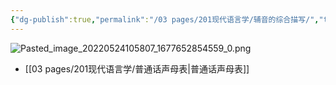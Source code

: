 ```yaml
---
{"dg-publish":true,"permalink":"/03 pages/201现代语言学/辅音的综合描写/","tags":["语言学"],"created":"2024-11-30T21:04:25.221+08:00","updated":"2025-03-02T15:31:02.714+08:00"}
---
```




![Pasted_image_20220524105807_1677652854559_0.png](/img/user/09%20settings/Z%20attachment/Pasted_image_20220524105807_1677652854559_0.png)
- [[03 pages/201现代语言学/普通话声母表\|普通话声母表]]